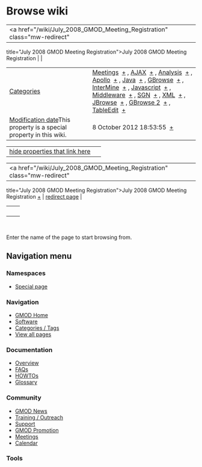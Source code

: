 



<span id="top"></span>




# <span dir="auto">Browse wiki</span>






|  |  |
|----|----|
| <a href="/wiki/July_2008_GMOD_Meeting_Registration" class="mw-redirect"
title="July 2008 GMOD Meeting Registration">July 2008 GMOD Meeting
Registration</a> |  |

|  |  |
|----|----|
| [Categories](/wiki/Special%3ACategories "Special%3ACategories") | <span class="smwb-value">[Meetings](/wiki/Category%3AMeetings "Category%3AMeetings")  <span class="smwsearch">[+](/wiki/Special%3ASearchByProperty/Meetings "Special%3ASearchByProperty/Meetings")</span></span> , <span class="smwb-value">[AJAX](/wiki/Category%3AAJAX "Category%3AAJAX")  <span class="smwsearch">[+](/wiki/Special%3ASearchByProperty/AJAX "Special%3ASearchByProperty/AJAX")</span></span> , <span class="smwb-value">[Analysis](/wiki/Category%3AAnalysis "Category%3AAnalysis")  <span class="smwsearch">[+](/wiki/Special%3ASearchByProperty/Analysis "Special%3ASearchByProperty/Analysis")</span></span> , <span class="smwb-value">[Apollo](/wiki/Category%3AApollo "Category%3AApollo")  <span class="smwsearch">[+](/wiki/Special%3ASearchByProperty/Apollo "Special%3ASearchByProperty/Apollo")</span></span> , <span class="smwb-value">[Java](/wiki/Category%3AJava "Category%3AJava")  <span class="smwsearch">[+](/wiki/Special%3ASearchByProperty/Java "Special%3ASearchByProperty/Java")</span></span> , <span class="smwb-value">[GBrowse](/wiki/Category%3AGBrowse "Category%3AGBrowse")  <span class="smwsearch">[+](/wiki/Special%3ASearchByProperty/GBrowse "Special%3ASearchByProperty/GBrowse")</span></span> , <span class="smwb-value">[InterMine](/wiki/Category%3AInterMine "Category%3AInterMine")  <span class="smwsearch">[+](/wiki/Special%3ASearchByProperty/InterMine "Special%3ASearchByProperty/InterMine")</span></span> , <span class="smwb-value">[Javascript](/wiki/Category%3AJavascript "Category%3AJavascript")  <span class="smwsearch">[+](/wiki/Special%3ASearchByProperty/Javascript "Special%3ASearchByProperty/Javascript")</span></span> , <span class="smwb-value">[Middleware](/wiki/Category%3AMiddleware "Category%3AMiddleware")  <span class="smwsearch">[+](/wiki/Special%3ASearchByProperty/Middleware "Special%3ASearchByProperty/Middleware")</span></span> , <span class="smwb-value">[SGN](/wiki/Category%3ASGN "Category%3ASGN")  <span class="smwsearch">[+](/wiki/Special%3ASearchByProperty/SGN "Special%3ASearchByProperty/SGN")</span></span> , <span class="smwb-value">[XML](/wiki/Category%3AXML "Category%3AXML")  <span class="smwsearch">[+](/wiki/Special%3ASearchByProperty/XML "Special%3ASearchByProperty/XML")</span></span> , <span class="smwb-value">[JBrowse](/wiki/Category%3AJBrowse "Category%3AJBrowse")  <span class="smwsearch">[+](/wiki/Special%3ASearchByProperty/JBrowse "Special%3ASearchByProperty/JBrowse")</span></span> , <span class="smwb-value">[GBrowse 2](/wiki/Category%3AGBrowse_2 "Category%3AGBrowse 2")  <span class="smwsearch">[+](/wiki/Special%3ASearchByProperty/GBrowse-202 "Special%3ASearchByProperty/GBrowse-202")</span></span> , <span class="smwb-value">[TableEdit](/wiki/Category%3ATableEdit "Category%3ATableEdit")  <span class="smwsearch">[+](/wiki/Special%3ASearchByProperty/TableEdit "Special%3ASearchByProperty/TableEdit")</span></span> |
| <span class="smw-highlighter" data-type="1" state="inline" data-title="Property"><span class="smwbuiltin">[Modification date](/wiki/Property:Modification_date "Property:Modification date")</span><span class="smwttcontent">This property is a special property in this wiki.</span></span> | <span class="smwb-value">8 October 2012 18:53:55  <span class="smwsearch">[+](/wiki/Special%3ASearchByProperty/Modification-20date/8-20October-202012-2018:53:55 "Special%3ASearchByProperty/Modification-20date/8-20October-202012-2018:53:55")</span></span> |

<span id="smw_browse_incoming"></span>

|  |  |
|----|----|
| [hide properties that link here](/mediawiki/index.php?title=Special:Browse&offset=0&dir=out&article=July+2008+GMOD+Meeting+Registration)  |  |

|  |  |
|----|----|
| <span class="smwb-ivalue"><a href="/wiki/July_2008_GMOD_Meeting_Registration" class="mw-redirect"
title="July 2008 GMOD Meeting Registration">July 2008 GMOD Meeting
Registration</a> <span class="smwbrowse">[+](/wiki/Special%253ABrowse/July-202008-20GMOD-20Meeting-20Registration "Special%253ABrowse/July-202008-20GMOD-20Meeting-20Registration")</span></span> | [redirect page](/wiki/Special:ListRedirects "Special:ListRedirects") |

|     |     |
|-----|-----|
|     |     |

 

Enter the name of the page to start browsing from.  








## Navigation menu



### Namespaces

- <span id="ca-nstab-special">[Special
  page](/wiki/Special%253ABrowse/July_2008_GMOD_Meeting_Registration "This is a special page, you cannot edit the page itself")</span>






### Navigation



- <span id="n-GMOD-Home">[GMOD Home](/wiki/Main_Page)</span>
- <span id="n-Software">[Software](/wiki/GMOD_Components)</span>
- <span id="n-Categories-.2F-Tags">[Categories /
  Tags](/wiki/Categories)</span>
- <span id="n-View-all-pages">[View all
  pages](/wiki/Special:AllPages)</span>




### Documentation



- <span id="n-Overview">[Overview](/wiki/Overview)</span>
- <span id="n-FAQs">[FAQs](/wiki/Category%3AFAQ)</span>
- <span id="n-HOWTOs">[HOWTOs](/wiki/Category%3AHOWTO)</span>
- <span id="n-Glossary">[Glossary](/wiki/Glossary)</span>




### Community



- <span id="n-GMOD-News">[GMOD News](/wiki/GMOD_News)</span>
- <span id="n-Training-.2F-Outreach">[Training /
  Outreach](/wiki/Training_and_Outreach)</span>
- <span id="n-Support">[Support](/wiki/Support)</span>
- <span id="n-GMOD-Promotion">[GMOD
  Promotion](/wiki/GMOD_Promotion)</span>
- <span id="n-Meetings">[Meetings](/wiki/Meetings)</span>
- <span id="n-Calendar">[Calendar](/wiki/Calendar)</span>




### Tools












<!-- -->




